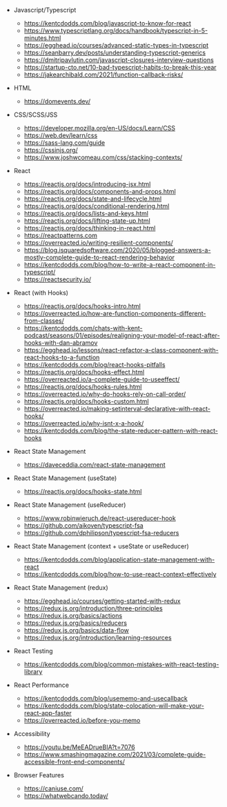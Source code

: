 - Javascript/Typescript

  - https://kentcdodds.com/blog/javascript-to-know-for-react
  - https://www.typescriptlang.org/docs/handbook/typescript-in-5-minutes.html
  - https://egghead.io/courses/advanced-static-types-in-typescript
  - https://seanbarry.dev/posts/understanding-typescript-generics
  - https://dmitripavlutin.com/javascript-closures-interview-questions
  - https://startup-cto.net/10-bad-typescript-habits-to-break-this-year
  - https://jakearchibald.com/2021/function-callback-risks/

- HTML
  - https://domevents.dev/

- CSS/SCSS/JSS

  - https://developer.mozilla.org/en-US/docs/Learn/CSS
  - https://web.dev/learn/css
  - https://sass-lang.com/guide
  - https://cssinjs.org/
  - https://www.joshwcomeau.com/css/stacking-contexts/

- React

  - https://reactjs.org/docs/introducing-jsx.html
  - https://reactjs.org/docs/components-and-props.html
  - https://reactjs.org/docs/state-and-lifecycle.html
  - https://reactjs.org/docs/conditional-rendering.html
  - https://reactjs.org/docs/lists-and-keys.html
  - https://reactjs.org/docs/lifting-state-up.html
  - https://reactjs.org/docs/thinking-in-react.html
  - https://reactpatterns.com
  - https://overreacted.io/writing-resilient-components/
  - https://blog.isquaredsoftware.com/2020/05/blogged-answers-a-mostly-complete-guide-to-react-rendering-behavior
  - https://kentcdodds.com/blog/how-to-write-a-react-component-in-typescript/
  - https://reactsecurity.io/

- React (with Hooks)

  - https://reactjs.org/docs/hooks-intro.html
  - https://overreacted.io/how-are-function-components-different-from-classes/
  - https://kentcdodds.com/chats-with-kent-podcast/seasons/01/episodes/realigning-your-model-of-react-after-hooks-with-dan-abramov
  - https://egghead.io/lessons/react-refactor-a-class-component-with-react-hooks-to-a-function
  - https://kentcdodds.com/blog/react-hooks-pitfalls
  - https://reactjs.org/docs/hooks-effect.html
  - https://overreacted.io/a-complete-guide-to-useeffect/
  - https://reactjs.org/docs/hooks-rules.html
  - https://overreacted.io/why-do-hooks-rely-on-call-order/
  - https://reactjs.org/docs/hooks-custom.html
  - https://overreacted.io/making-setinterval-declarative-with-react-hooks/
  - https://overreacted.io/why-isnt-x-a-hook/
  - https://kentcdodds.com/blog/the-state-reducer-pattern-with-react-hooks

- React State Management
  - https://daveceddia.com/react-state-management

- React State Management (useState)

  - https://reactjs.org/docs/hooks-state.html

- React State Management (useReducer)

  - https://www.robinwieruch.de/react-usereducer-hook
  - https://github.com/aikoven/typescript-fsa
  - https://github.com/dphilipson/typescript-fsa-reducers

- React State Management (context + useState or useReducer)

  - https://kentcdodds.com/blog/application-state-management-with-react
  - https://kentcdodds.com/blog/how-to-use-react-context-effectively

- React State Management (redux)

  - https://egghead.io/courses/getting-started-with-redux
  - https://redux.js.org/introduction/three-principles
  - https://redux.js.org/basics/actions
  - https://redux.js.org/basics/reducers
  - https://redux.js.org/basics/data-flow
  - https://redux.js.org/introduction/learning-resources

- React Testing

  - https://kentcdodds.com/blog/common-mistakes-with-react-testing-library

- React Performance

  - https://kentcdodds.com/blog/usememo-and-usecallback
  - https://kentcdodds.com/blog/state-colocation-will-make-your-react-app-faster
  - https://overreacted.io/before-you-memo

- Accessibility

  - https://youtu.be/MeEADrueBIA?t=7076
  - https://www.smashingmagazine.com/2021/03/complete-guide-accessible-front-end-components/

- Browser Features
  - https://caniuse.com/
  - https://whatwebcando.today/
